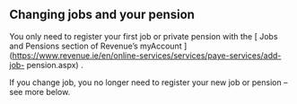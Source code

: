 ##  Changing jobs and your pension

You only need to register your first job or private pension with the [ Jobs
and Pensions section of Revenue’s myAccount
](https://www.revenue.ie/en/online-services/services/paye-services/add-job-
pension.aspx) .

If you change job, you no longer need to register your new job or pension –
see more below.
